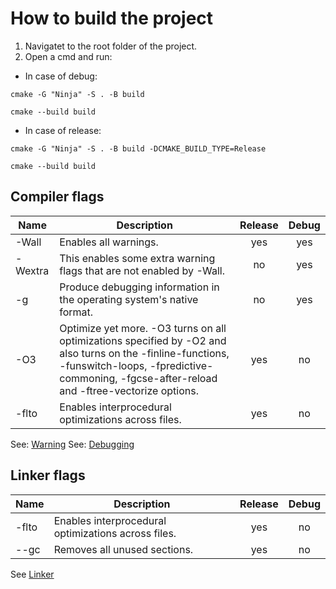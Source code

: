 # How to build the project

1. Navigatet to the root folder of the project.
2. Open a cmd and run:

- In case of debug:
```
cmake -G "Ninja" -S . -B build
```

```
cmake --build build
```

- In case of release:
```
cmake -G "Ninja" -S . -B build -DCMAKE_BUILD_TYPE=Release
```

```
cmake --build build
```

## Compiler flags

| Name    | Description     | Release | Debug |
|---------|-----------------|:-------:|:-----:|
| -Wall   | Enables all warnings.| yes | yes   |
| -Wextra | This enables some extra warning flags that are not enabled by -Wall. | no| yes |
| -g      | Produce debugging information in the operating system's native format. | no | yes |
| -O3     | Optimize yet more. -O3 turns on all optimizations specified by -O2 and also turns on the -finline-functions, -funswitch-loops, -fpredictive-commoning, -fgcse-after-reload and -ftree-vectorize options. | yes | no |
| -flto   | Enables interprocedural optimizations across files. | yes | no |

See: [Warning](https://gcc.gnu.org/onlinedocs/gcc-4.4.3/gcc/Warning-Options.html#Warning-Options)
See: [Debugging](https://gcc.gnu.org/onlinedocs/gcc-4.4.3/gcc/Debugging-Options.html#Debugging-Options)

## Linker flags

| Name    | Description     | Release | Debug |
|---------|-----------------|:-------:|:-----:|
| -flto   | Enables interprocedural optimizations across files. | yes | no |
| --gc    | Removes all unused sections. | yes | no |

See [Linker](https://gcc.gnu.org/onlinedocs/gcc/Link-Options.html)